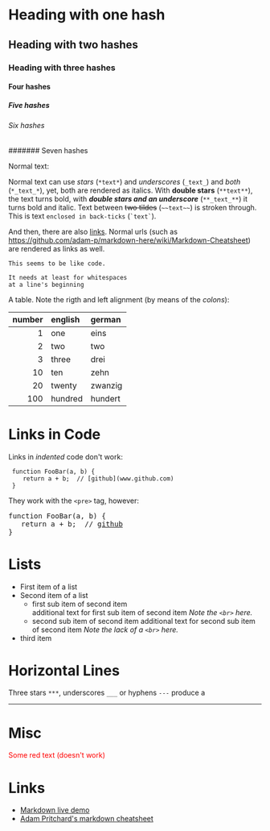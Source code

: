 # Heading with one hash

## Heading with two hashes

### Heading with three hashes

#### Four hashes

##### Five hashes

###### Six hashes

####### Seven hashes

Normal text:

Normal text can use *stars* (`*text*`) and _underscores_ (`_text_`) and *_both_* (`*_text_*`), yet, both are rendered as italics.
With **double stars** (`**text**`), the text turns bold, with **_double stars and an underscore_** (`**_text_**`) it turns bold and italic.
Text between ~~two tildes~~ (`~~text~~`) is stroken through. This is text `enclosed in back-ticks` (`` `text` ``).

And then, there are also [links](https://raw.githubusercontent.com/ReneNyffenegger/about-README.md/master/README.md).
Normal urls (such as https://github.com/adam-p/markdown-here/wiki/Markdown-Cheatsheet) are rendered as links as well.

    This seems to be like code.

    It needs at least for whitespaces
    at a line's beginning

A table. Note the rigth and left alignment (by means of the *colons*):

|number|english|german |
|-----:|:------|:------|
|     1|one    |eins   |
|     2|two    |two    |
|     3|three  |drei   |
|    10|ten    |zehn   |
|    20|twenty |zwanzig|
|   100|hundred|hundert|

# Links in Code

Links in *indented* code don't work:

     function FooBar(a, b) {
        return a + b;  // [github](www.github.com)
     }


They work with the `<pre>` tag, however:

<pre>
function FooBar(a, b) {
   return a + b;  // <a href='www.github.com'>github</a>
}
</pre>

# Lists

- First item of a list
- Second item of a list
  - first sub item of second item<br>
    additional text for first sub item of second item *Note the `<br>` here.*
  - second sub item of second item
    additional text for second sub item of second item *Note the lack of a `<br>` here.*
- third item
    

# Horizontal Lines

Three stars `***`, underscores `___` or hyphens `---` produce a

---

# Misc

<font style="color:red">Some red text (doesn't work)</font>

# Links

- [Markdown live demo](http://markdown-here.com/livedemo.html)
- [Adam Pritchard's markdown cheatsheet](https://github.com/adam-p/markdown-here/wiki/Markdown-Cheatsheet)
